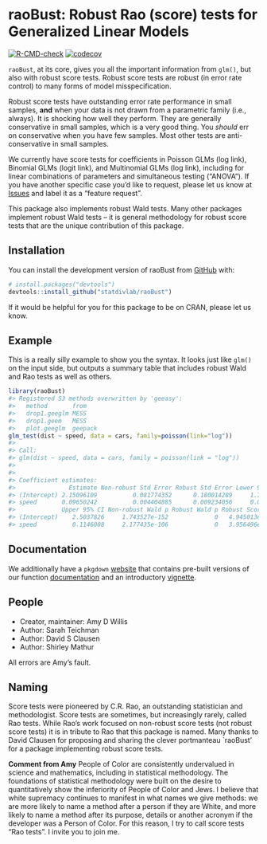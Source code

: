 
<!-- README.md is generated from README.Rmd. Please edit that file -->

# raoBust: Robust Rao (score) tests for Generalized Linear Models

<!-- badges: start -->

[![R-CMD-check](https://github.com/statdivlab/raoBust/workflows/R-CMD-check/badge.svg)](https://github.com/statdivlab/raoBust/actions)
[![codecov](https://codecov.io/github/statdivlab/raoBust/coverage.svg?branch=main)](https://app.codecov.io/github/statdivlab/raoBust)
<!-- badges: end -->

`raoBust`, at its core, gives you all the important information from
`glm()`, but also with robust score tests. Robust score tests are robust
(in error rate control) to many forms of model misspecification.

Robust score tests have outstanding error rate performance in small
samples, **and** when your data is not drawn from a parametric family
(i.e., always). It is shocking how well they perform. They are generally
conservative in small samples, which is a very good thing. You *should*
err on conservative when you have few samples. Most other tests are
anti-conservative in small samples.

We currently have score tests for coefficients in Poisson GLMs (log
link), Binomial GLMs (logit link), and Multinomial GLMs (log link),
including for linear combinations of parameters and simultaneous testing
(“ANOVA”). If you have another specific case you’d like to request,
please let us know at
[Issues](https://github.com/statdivlab/raoBust/issues) and label it as a
“feature request”.

This package also implements robust Wald tests. Many other packages
implement robust Wald tests – it is general methodology for robust score
tests that are the unique contribution of this package.

## Installation

You can install the development version of raoBust from
[GitHub](https://github.com/) with:

``` r
# install.packages("devtools")
devtools::install_github("statdivlab/raoBust")
```

If it would be helpful for you for this package to be on CRAN, please
let us know.

## Example

This is a really silly example to show you the syntax. It looks just
like `glm()` on the input side, but outputs a summary table that
includes robust Wald and Rao tests as well as others.

``` r
library(raoBust)
#> Registered S3 methods overwritten by 'geeasy':
#>   method       from   
#>   drop1.geeglm MESS   
#>   drop1.geem   MESS   
#>   plot.geeglm  geepack
glm_test(dist ~ speed, data = cars, family=poisson(link="log"))
#> 
#> Call:
#> glm(dist ~ speed, data = cars, family = poisson(link = "log"))
#> 
#> 
#> Coefficient estimates:
#>               Estimate Non-robust Std Error Robust Std Error Lower 95% CI
#> (Intercept) 2.15096109          0.081774352      0.180014289     1.798140
#> speed       0.09650242          0.004404885      0.009234056     0.078404
#>             Upper 95% CI Non-robust Wald p Robust Wald p Robust Score p
#> (Intercept)    2.5037826     1.743527e-152             0   4.945013e-07
#> speed          0.1146008     2.177435e-106             0   3.956496e-05
```

## Documentation

We additionally have a `pkgdown`
[website](https://statdivlab.github.io/raoBust/) that contains pre-built
versions of our function
[documentation](https://statdivlab.github.io/raoBust/reference/index.html)
and an introductory
[vignette](https://statdivlab.github.io/radEmu/articles/intro_raoBust.html).

## People

- Creator, maintainer: Amy D Willis
- Author: Sarah Teichman
- Author: David S Clausen
- Author: Shirley Mathur

All errors are Amy’s fault.

## Naming

Score tests were pioneered by C.R. Rao, an outstanding statistician and
methodologist. Score tests are sometimes, but increasingly rarely,
called Rao tests. While Rao’s work focused on non-robust score tests
(not robust score tests) it is in tribute to Rao that this package is
named. Many thanks to David Clausen for proposing and sharing the clever
portmanteau \`raoBust’ for a package implementing robust score tests.

**Comment from Amy** People of Color are consistently undervalued in
science and mathematics, including in statistical methodology. The
foundations of statistical methodology were built on the desire to
quantitatively show the inferiority of People of Color and Jews. I
believe that white supremacy continues to manifest in what names we give
methods: we are more likely to name a method after a person if they are
White, and more likely to name a method after its purpose, details or
another acronym if the developer was a Person of Color. For this reason,
I try to call score tests “Rao tests”. I invite you to join me.
